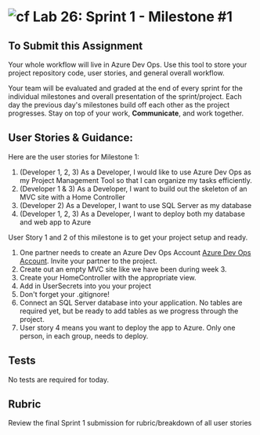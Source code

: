 ![cf](http://i.imgur.com/7v5ASc8.png) Lab 26: Sprint 1 - Milestone #1
=====================================

## To Submit this Assignment
Your whole workflow will live in Azure Dev Ops. Use this tool to store your project repository code, user stories, and general overall workflow. 

Your team will be evaluated and graded at the end of every sprint for the individual milestones and overall presentation of the sprint/project. Each day the previous day's milestones build off each other as the project progresses. Stay on top of your work, **Communicate**, and work together.


## User Stories & Guidance:

Here are the user stories for Milestone 1:
1. (Developer 1, 2, 3) As a Developer, I would like to use Azure Dev Ops as my Project Management Tool so that I can organize my tasks efficiently. 
2. (Developer 1 & 3) As a Developer, I want to build out the skeleton of an MVC site with a Home Controller
3. (Developer 2) As a Developer, I want to use SQL Server as my database
4. (Developer 1, 2, 3) As a Developer, I want to deploy both my database and web app to Azure


User Story 1 and 2 of this milestone is to get your project setup and ready.

1. One partner needs to create an Azure Dev Ops Account [Azure Dev Ops Account](https://visualstudio.microsoft.com/team-services/). Invite your partner to the project. 
1. Create out an empty MVC site like we have been during week 3.
1. Create your HomeController with the appropriate view.
1. Add in UserSecrets into you your project
1. Don't forget your .gitignore!
1. Connect an SQL Server database into your application. No tables are required yet, but be ready to add tables as we progress through the project.
1. User story 4 means you want to deploy the app to Azure. Only one person, in each group, needs to deploy.

## Tests

No tests are required for today. 


## Rubric

Review the final Sprint 1 submission for rubric/breakdown of all user stories